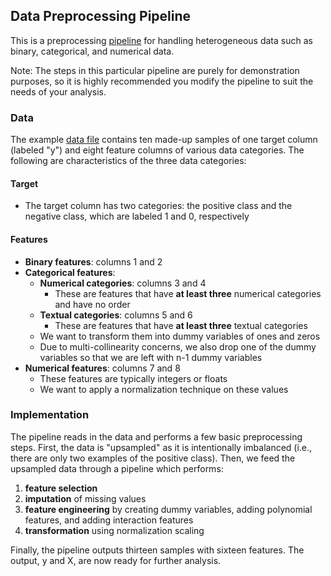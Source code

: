 ## Data Preprocessing Pipeline

This is a preprocessing [pipeline](/data_preprocessing.py) for handling heterogeneous data such as binary, categorical, and numerical data. 

Note: The steps in this particular pipeline are purely for demonstration purposes, so it is highly recommended you modify the pipeline to suit the needs of your analysis.

### Data

The example [data file](/input/data_example.csv) contains ten made-up samples of one target column (labeled "y") and eight feature columns of various data categories. The following are characteristics of the three data categories:

#### Target
- The target column has two categories: the positive class and the negative class, which are labeled 1 and 0, respectively

#### Features
- **Binary features**: columns 1 and 2
- **Categorical features**:
	* **Numerical categories**: columns 3 and 4
		* These are features that have **at least three** numerical categories and have no order
	* **Textual categories**: columns 5 and 6 
		* These are features that have **at least three** textual categories
	* We want to transform them into dummy variables of ones and zeros
	* Due to multi-collinearity concerns, we also drop one of the dummy variables so that we are left with n-1 dummy variables
- **Numerical features**: columns 7 and 8
	* These features are typically integers or floats
	* We want to apply a normalization technique on these values

### Implementation

The pipeline reads in the data and performs a few basic preprocessing steps. First, the data is "upsampled" as it is intentionally imbalanced (i.e., there are only two examples of the positive class). Then, we feed the upsampled data through a pipeline which performs: 
1. **feature selection**
2. **imputation** of missing values
3. **feature engineering** by creating dummy variables, adding polynomial features, and adding interaction features
4. **transformation** using normalization scaling

Finally, the pipeline outputs thirteen samples with sixteen features. The output, y and X, are now ready for further analysis.

